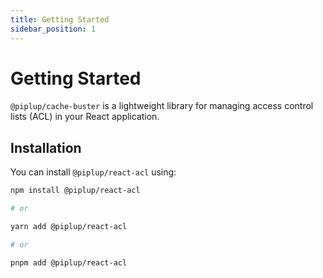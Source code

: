 ```yaml
---
title: Getting Started
sidebar_position: 1
---
```


# Getting Started

`@piplup/cache-buster` is a lightweight library for managing access control lists (ACL) in your React application.

## Installation

You can install `@piplup/react-acl` using:

```bash
npm install @piplup/react-acl

# or

yarn add @piplup/react-acl

# or

pnpm add @piplup/react-acl
```
